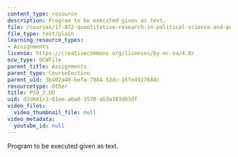 ```yaml
---
content_type: resource
description: Program to be executed given as text.
file: /courses/17-872-quantitative-research-in-political-science-and-public-policy-spring-2004/d2db01c201eea6a03570ab3a183d63df_PS9_2.DO
file_type: text/plain
learning_resource_types:
- Assignments
license: https://creativecommons.org/licenses/by-nc-sa/4.0/
ocw_type: OCWFile
parent_title: Assignments
parent_type: CourseSection
parent_uid: 3b402a40-befa-7984-53dc-16fe492768dc
resourcetype: Other
title: PS9_2.DO
uid: d2db01c2-01ee-a6a0-3570-ab3a183d63df
video_files:
  video_thumbnail_file: null
video_metadata:
  youtube_id: null
---
```

Program to be executed given as text.